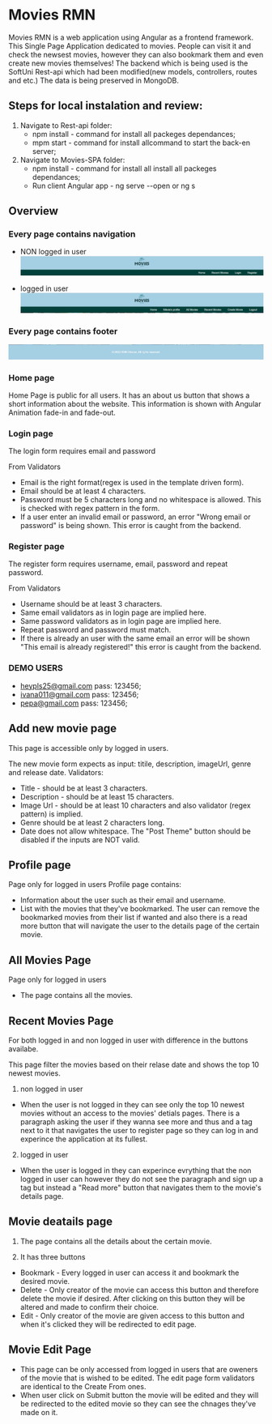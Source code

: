 # Movies RMN

Movies RMN is a web application using Angular as a frontend framework. This Single Page Application dedicated to movies.
People can visit it and check the newsest movies, however they can also bookmark them and even create new movies themselves!
The backend which is being used is the SoftUni Rest-api which had been modified(new models, controllers, routes and etc.)
The data is being preserved in MongoDB.


## Steps for local instalation and review:
1. Navigate to Rest-api folder:
   - npm install - command for install all packeges dependances;
   - mpm start - command for install allcommand to start the back-en server;
2. Navigate to Movies-SPA folder:
   - npm install - command for install all install all packeges dependances;
   - Run client Angular app - ng serve --open   or  ng s

## Overview 
### Every page contains navigation
 - NON logged in user
 ![Alt text](image.png)
 

 - logged in user 
![Alt text](image-1.png)

### Every page contains footer
![Alt text](image-2.png)




### Home page
Home Page is public for all users.
It has an about us button that shows a short information about the website.
This information is shown with Angular Animation fade-in and fade-out. 


### Login page

The login form requires email and password

 From Validators
 -	Email is the right format(regex is used in the template driven form).
 -	Email should be at least 4 characters.
 -  Password must be 5 characters long and no whitespace is allowed. This is checked with regex pattern in the form.
 -  If a user enter an invalid email or password, an error "Wrong email or password" is being shown.
 This error is caught from the backend. 



### Register page

The register form requires username, email, password and repeat password.

From Validators
 - 	Username should be at least 3 characters.
 - 	Same email validators as in login page are implied here.
 - 	Same password validators as in login page are implied here.
 -	Repeat password and password must match.
 -  If there is already an user with the same email an error will be shown "This email is already registered!" this error 
 is caught from the backend.


### DEMO USERS

  - heypls25@gmail.com  pass: 123456;
  - ivana011@gmail.com  pass: 123456;
  - pepa@gmail.com      pass: 123456;


## Add new movie page
This page is accessible only by logged in users.

The new movie form expects as input: titile, description, imageUrl, genre and release date.
Validators:
 -	Title - should be at least 3 characters.
 - 	Description - should be at least 15 characters.
 -  Image Url - should be at least 10 characters and also validator (regex pattern) is implied.
 -  Genre should be at least 2 characters long.
 -  Date does not allow whitespace.
The "Post Theme" button should be disabled if the inputs are NOT valid.




## Profile page
Page only for logged in users
Profile page contains:
 -  Information about the user such as their email and username.
 -  List with the movies that they've bookmarked. The user can remove the bookmarked movies from their list if wanted and also there 
 is a read more button that will navigate the user to the details page of the certain movie.


## All Movies Page
Page only for logged in users
 - The page contains all the movies.






 ## Recent Movies Page
 For both logged in and non logged in user with difference in the buttons availabe.

 This page filter the movies based on their relase date and shows the top 10 newest movies.

 1. non logged in user
 - When the user is not logged in they can see only the top 10 newest movies without an access to the movies' detials pages.
 There is a paragraph asking the user if they wanna see more and thus and a tag next to it that navigates the user to register page 
 so they can log in and experince the application at its fullest. 

 2. logged in user
 - When the user is logged in they can experince evrything that the non logged in user can however they do not see the paragraph and 
 sign up a tag but instead a "Read more" button that navigates them to the movie's details page.


## Movie deatails page

1. The page contains all the details about the certain movie.


2. It has three buttons 
- Bookmark - Every logged in user can access it and bookmark the desired movie.
- Delete - Only creator of the movie can access this button and therefore delete the movie if desired. After clicking on this button
they will be altered and made to confirm their choice.
- Edit - Only creator of the movie are given access to this button and when it's clicked they will be redirected to edit page. 

   

## Movie Edit Page
 - This page can be only accessed from logged in users that are oweners of the movie that is wished to be edited. The edit page form validators are identical to the Create From ones.
 - When user click on Submit button the movie will be edited and they will be redirected to the edited movie so they can see the chnages 
 they've made on it. 



